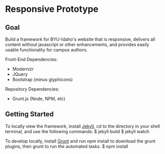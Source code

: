 Responsive Prototype
====================

## Goal ##

Build a framework for BYU-Idaho's website that is responsive, delivers all content without javascript or other enhancements, and provides easily usable functionality for campus authors.

Front-End Dependencies:
* Modernizr
* JQuery
* Bootstrap (minus glyphicons)

Repository Dependencies:
* Grunt.js (Node, NPM, etc)

## Getting Started ##

To locally view the framework, install [Jekyll](http://jekyllrb.com/), cd to the directory in your shell terminal, and use the following commands:
    $ jekyll build
    $ jekyll watch
    
To develop locally, install [Grunt](http://gruntjs.com/) and run npm install to download the grunt plugins, then grunt to run the automated tasks.
    $ npm install
